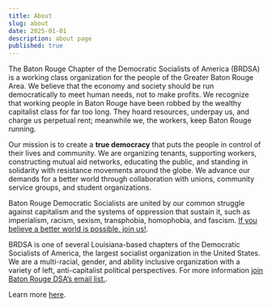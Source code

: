 ```yaml
---
title: About
slug: about
date: 2025-01-01
description: about page
published: true
---
```


The Baton Rouge Chapter of the Democratic Socialists of America (BRDSA) is a working class organization for the people of the Greater Baton Rouge Area. We believe that the economy and society should be run democratically to meet human needs, not to make profits. We recognize that working people in Baton Rouge have been robbed by the wealthy capitalist class for far too long. They hoard resources, underpay us, and charge us perpetual rent; meanwhile we, the workers, keep Baton Rouge running.

Our mission is to create a **true democracy** that puts the people in control of their lives and community. We are organizing tenants, supporting workers, constructing mutual aid networks, educating the public, and standing in solidarity with resistance movements around the globe. We advance our demands for a better world through collaboration with unions, community service groups, and student organizations.

Baton Rouge Democratic Socialists are united by our common struggle against capitalism and the systems of oppression that sustain it, such as imperialism, racism, sexism, transphobia, homophobia, and fascism. [If you believe a better world is possible, join us!](https://act.dsausa.org/donate/membership/?source=Baton%20Rouge).

BRDSA is one of several Louisiana-based chapters of the Democratic Socialists of America, the largest socialist organization in the United States. We are a multi-racial, gender, and ability inclusive organization with a variety of left, anti-capitalist political perspectives. For more information [join Baton Rouge DSA’s email list.](https://actionnetwork.org/forms/join-brdsa).

Learn more [here](/get-involved).
